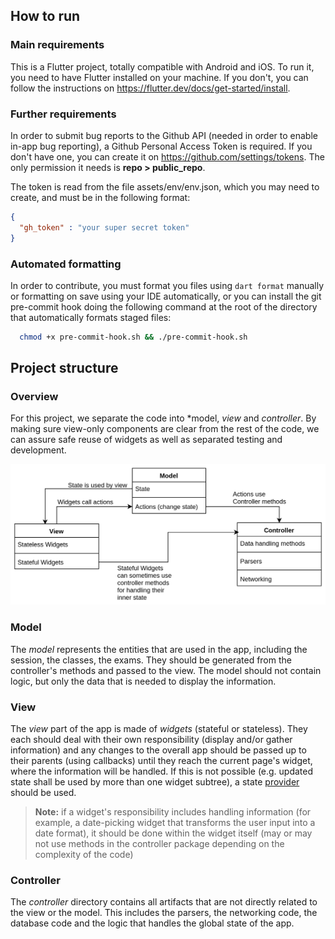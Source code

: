 ## How to run

### Main requirements

This is a Flutter project, totally compatible with Android and iOS. To run it, you need to have Flutter installed on your machine. If you don't, you can follow the instructions on https://flutter.dev/docs/get-started/install.

### Further requirements

In order to submit bug reports to the Github API (needed in order to enable in-app bug reporting), a Github Personal Access Token is required. If you don't have one, you can create it on https://github.com/settings/tokens. The only permission it needs is **repo > public_repo**.

The token is read from the file assets/env/env.json, which you may need to create, and must be in the following format:

```json
{
  "gh_token" : "your super secret token"
}
```

### Automated formatting

In order to contribute, you must format you files using `dart format` manually or formatting on save using your IDE automatically, or you can install the git pre-commit hook doing the following command at the root of the directory that automatically formats staged files:

``` bash
  chmod +x pre-commit-hook.sh && ./pre-commit-hook.sh
```


## Project structure

### Overview

For this project, we separate the code into *model, *view* and *controller*.
By making sure view-only components are clear from the rest of the code, we can assure safe reuse of widgets as well as separated testing and development.

![MVC Scheme](../readme-src/MVC.png "MVC Scheme")

### Model
The *model* represents the entities that are used in the app, including the session, the classes, the exams. They should be generated from the controller's methods and passed to the view. The model should not contain logic, but only the data that is needed to display the information.

### View

The *view* part of the app is made of *widgets* (stateful or stateless). They each should deal with their own responsibility (display and/or gather information) and any changes to the overall app should be passed up to their parents (using callbacks) until they reach the current page's widget, where the information will be handled. If this is not possible (e.g. updated state shall be used by more than one widget subtree), a state [provider](https://pub.dev/packages/provider) should be used.

> **Note:** if a widget's responsibility includes handling information (for example, a date-picking widget that transforms the user input into a date format), it should be done within the widget itself (may or may not use methods in the controller package depending on the complexity of the code)

### Controller

The *controller* directory contains all artifacts that are not directly related to the view or the model. This includes the parsers, the networking code, the database code and the logic that handles the global state of the app.